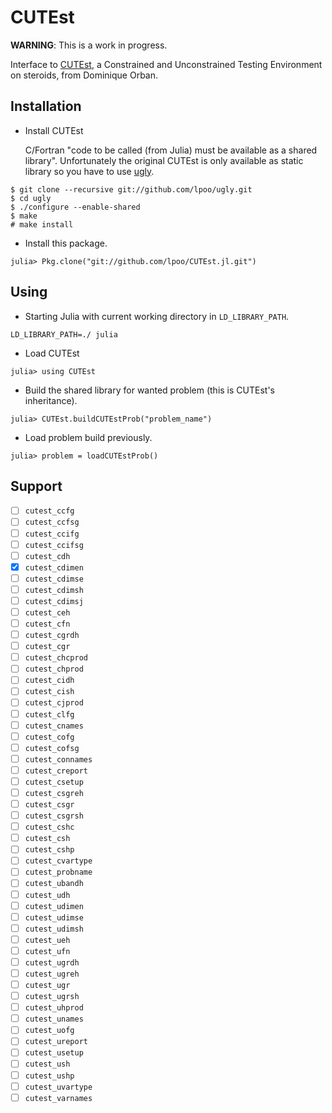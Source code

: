 # CUTEst

**WARNING**: This is a work in progress.

Interface to [CUTEst](http://ccpforge.cse.rl.ac.uk/gf/project/cutest/wiki/), a
Constrained and Unconstrained Testing Environment on steroids, from Dominique
Orban.

## Installation

- Install CUTEst

  C/Fortran "code to be called (from Julia) must be available as a shared
  library". Unfortunately the original CUTEst is only available as static
  library so you have to use [ugly](https://github.com/lpoo/ugly).

~~~
$ git clone --recursive git://github.com/lpoo/ugly.git
$ cd ugly
$ ./configure --enable-shared
$ make
# make install
~~~

- Install this package.

~~~
julia> Pkg.clone("git://github.com/lpoo/CUTEst.jl.git")
~~~

## Using

- Starting Julia with current working directory in `LD_LIBRARY_PATH`.

~~~
LD_LIBRARY_PATH=./ julia
~~~

- Load CUTEst


~~~
julia> using CUTEst
~~~

- Build the shared library for wanted problem (this is CUTEst's inheritance).

~~~
julia> CUTEst.buildCUTEstProb("problem_name")
~~~

- Load problem build previously.

~~~
julia> problem = loadCUTEstProb()
~~~

## Support

- [ ] `cutest_ccfg`
- [ ] `cutest_ccfsg`
- [ ] `cutest_ccifg`
- [ ] `cutest_ccifsg`
- [ ] `cutest_cdh`
- [x] `cutest_cdimen`
- [ ] `cutest_cdimse`
- [ ] `cutest_cdimsh`
- [ ] `cutest_cdimsj`
- [ ] `cutest_ceh`
- [ ] `cutest_cfn`
- [ ] `cutest_cgrdh`
- [ ] `cutest_cgr`
- [ ] `cutest_chcprod`
- [ ] `cutest_chprod`
- [ ] `cutest_cidh`
- [ ] `cutest_cish`
- [ ] `cutest_cjprod`
- [ ] `cutest_clfg`
- [ ] `cutest_cnames`
- [ ] `cutest_cofg`
- [ ] `cutest_cofsg`
- [ ] `cutest_connames`
- [ ] `cutest_creport`
- [ ] `cutest_csetup`
- [ ] `cutest_csgreh`
- [ ] `cutest_csgr`
- [ ] `cutest_csgrsh`
- [ ] `cutest_cshc`
- [ ] `cutest_csh`
- [ ] `cutest_cshp`
- [ ] `cutest_cvartype`
- [ ] `cutest_probname`
- [ ] `cutest_ubandh`
- [ ] `cutest_udh`
- [ ] `cutest_udimen`
- [ ] `cutest_udimse`
- [ ] `cutest_udimsh`
- [ ] `cutest_ueh`
- [ ] `cutest_ufn`
- [ ] `cutest_ugrdh`
- [ ] `cutest_ugreh`
- [ ] `cutest_ugr`
- [ ] `cutest_ugrsh`
- [ ] `cutest_uhprod`
- [ ] `cutest_unames`
- [ ] `cutest_uofg`
- [ ] `cutest_ureport`
- [ ] `cutest_usetup`
- [ ] `cutest_ush`
- [ ] `cutest_ushp`
- [ ] `cutest_uvartype`
- [ ] `cutest_varnames`
